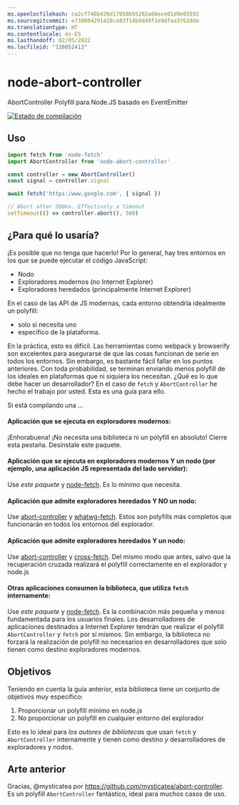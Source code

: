 ```yaml
---
ms.openlocfilehash: ca2cf748b426d17058b55202a60ece01d9e05592
ms.sourcegitcommit: e739004291428ce83f14b9d49f1e9dfaa3762dde
ms.translationtype: HT
ms.contentlocale: es-ES
ms.lasthandoff: 02/05/2022
ms.locfileid: "138052413"
---
```

# <a name="node-abort-controller"></a>node-abort-controller

AbortController Polyfill para Node.JS basado en EventEmitter

[![Estado de compilación](https://dev.azure.com/stfaul/node-abort-controller/_apis/build/status/southpolesteve.node-abort-controller?branchName=master)](https://dev.azure.com/stfaul/node-abort-controller/_build/latest?definitionId=3&branchName=master)

## <a name="usage"></a>Uso

```js
import fetch from 'node-fetch'
import AbortController from 'node-abort-controller'

const controller = new AbortController()
const signal = controller.signal

await fetch('https:/www.google.com', { signal })

// Abort after 500ms. Effectively a timeout
setTimeout(() => controller.abort(), 500)
```

## <a name="why-would-i-use-this"></a>¿Para qué lo usaría?

¡Es posible que no tenga que hacerlo! Por lo general, hay tres entornos en los que se puede ejecutar el código JavaScript:

- Nodo
- Exploradores modernos (no Internet Explorer)
- Exploradores heredados (principalmente Internet Explorer)

En el caso de las API de JS modernas, cada entorno obtendría idealmente un polyfill:

- solo si necesita uno
- específico de la plataforma.

En la práctica, esto es difícil. Las herramientas como webpack y browserify son excelentes para asegurarse de que las cosas funcionan de serie en todos los entornos. Sin embargo, es bastante fácil fallar en los puntos anteriores. Con toda probabilidad, se terminan enviando menos polyfill de los ideales en plataformas que ni siquiera los necesitan. ¿Qué es lo que debe hacer un desarrollador? En el caso de `fetch` y `AbortController` he hecho el trabajo por usted. Esta es una guía para ello.

Si está compilando una ...

#### <a name="application-running-in-modern-browsers"></a>Aplicación que se ejecuta en exploradores modernos:

¡Enhorabuena! ¡No necesita una biblioteca ni un polyfill en absoluto! Cierre esta pestaña. Desinstale este paquete.

#### <a name="application-running-in-modern-browsers-and-node-such-as-a-server-side-rendered-js-app"></a>Aplicación que se ejecuta en exploradores modernos Y un nodo (por ejemplo, una aplicación JS representada del lado servidor):

Use _este paquete_ y [node-fetch](https://www.npmjs.com/package/node-fetch). Es lo mínimo que necesita.

#### <a name="application-supporting-legacy-browsers-and-not-node"></a>Aplicación que admite exploradores heredados Y NO un nodo:

Use [abort-controller](https://www.npmjs.com/package/abort-controller) y [whatwg-fetch](https://www.npmjs.com/package/whatwg-fetch). Estos son polyfills más completos que funcionarán en todos los entornos del explorador.

#### <a name="application-supporting-legacy-browsers-and-node"></a>Aplicación que admite exploradores heredados Y un nodo:

Use [abort-controller](https://www.npmjs.com/package/abort-controller) y [cross-fetch](https://www.npmjs.com/package/cross-fetch). Del mismo modo que antes, salvo que la recuperación cruzada realizará el polyfill correctamente en el explorador y node.js

#### <a name="library-being-consumed-by-other-applications-and-using-fetch-internally"></a>Otras aplicaciones consumen la biblioteca, que utiliza `fetch` internamente:

Use _este paquete_ y [node-fetch](https://www.npmjs.com/package/node-fetch). Es la combinación más pequeña y menos fundamentada para los usuarios finales. Los desarrolladores de aplicaciones destinados a Internet Explorer tendrán que realizar el polyfill `AbortController` y `fetch` por sí mismos. Sin embargo, la biblioteca no forzará la realización de polyfill no necesarios en desarrolladores que solo tienen como destino exploradores modernos.

## <a name="goals"></a>Objetivos

Teniendo en cuenta la guía anterior, esta biblioteca tiene un conjunto de objetivos muy específico:

1. Proporcionar un polyfill mínimo en node.js
2. No proporcionar un polyfill en cualquier entorno del explorador

Esto es lo ideal para _los autores de bibliotecas_ que usan `fetch` y `AbortController` internamente y tienen como destino _y_ desarrolladores de exploradores y nodos.

## <a name="prior-art"></a>Arte anterior

Gracias, @mysticatea por https://github.com/mysticatea/abort-controller. Es un polyfill `AbortController` fantástico, ideal para muchos casos de uso.

